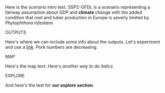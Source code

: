Here is the scenario intro text. SSP2-GFDL is a scenario representing a fairway assumption about _GDP_ and **climate** change with the added condition that root and tuber production in Europe is severly limited by *Phytophthora infestans*

OUTPUTS

Here's where we can include some info about the outputs. Let's experiment and use a [link](somewhere.com). Pork numbers are decreasing.

MAP

Here's the map text. Here's _another way to do italics_

EXPLORE

And here's the text for **our explore section**.